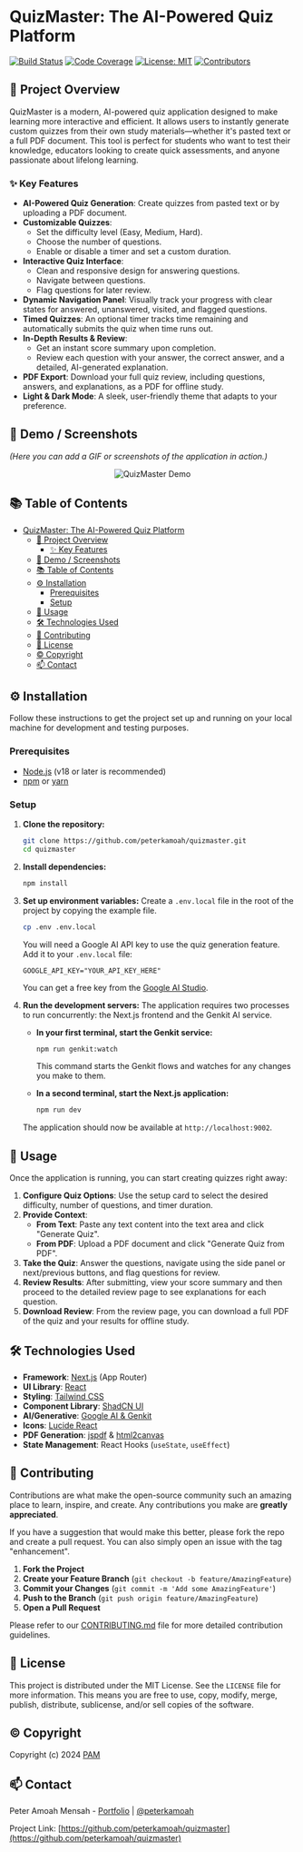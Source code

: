 # QuizMaster: The AI-Powered Quiz Platform

[![Build Status](https://img.shields.io/travis/com/peterkamoah/quizmaster.svg?style=flat-square)](https://travis-ci.com/peterkamoah/quizmaster)
[![Code Coverage](https://img.shields.io/coveralls/github/peterkamoah/quizmaster.svg?style=flat-square)](https://coveralls.io/github/peterkamoah/quizmaster)
[![License: MIT](https://img.shields.io/badge/License-MIT-yellow.svg?style=flat-square)](https://opensource.org/licenses/MIT)
[![Contributors](https://img.shields.io/github/contributors/peterkamoah/quizmaster.svg?style=flat-square)](https://github.com/peterkamoah/quizmaster/graphs/contributors)

## 📜 Project Overview

QuizMaster is a modern, AI-powered quiz application designed to make learning more interactive and efficient. It allows users to instantly generate custom quizzes from their own study materials—whether it's pasted text or a full PDF document. This tool is perfect for students who want to test their knowledge, educators looking to create quick assessments, and anyone passionate about lifelong learning.

### ✨ Key Features

*   **AI-Powered Quiz Generation**: Create quizzes from pasted text or by uploading a PDF document.
*   **Customizable Quizzes**:
    *   Set the difficulty level (Easy, Medium, Hard).
    *   Choose the number of questions.
    *   Enable or disable a timer and set a custom duration.
*   **Interactive Quiz Interface**:
    *   Clean and responsive design for answering questions.
    *   Navigate between questions.
    *   Flag questions for later review.
*   **Dynamic Navigation Panel**: Visually track your progress with clear states for answered, unanswered, visited, and flagged questions.
*   **Timed Quizzes**: An optional timer tracks time remaining and automatically submits the quiz when time runs out.
*   **In-Depth Results & Review**:
    *   Get an instant score summary upon completion.
    *   Review each question with your answer, the correct answer, and a detailed, AI-generated explanation.
*   **PDF Export**: Download your full quiz review, including questions, answers, and explanations, as a PDF for offline study.
*   **Light & Dark Mode**: A sleek, user-friendly theme that adapts to your preference.

## 📸 Demo / Screenshots

*(Here you can add a GIF or screenshots of the application in action.)*

<p align="center">
  <img src="https://placehold.co/800x450.png" alt="QuizMaster Demo" data-ai-hint="app screenshot" />
</p>

## 📚 Table of Contents

- [QuizMaster: The AI-Powered Quiz Platform](#quizmaster-the-ai-powered-quiz-platform)
  - [📜 Project Overview](#-project-overview)
    - [✨ Key Features](#-key-features)
  - [📸 Demo / Screenshots](#-demo--screenshots)
  - [📚 Table of Contents](#-table-of-contents)
  - [⚙️ Installation](#️-installation)
    - [Prerequisites](#prerequisites)
    - [Setup](#setup)
  - [🚀 Usage](#-usage)
  - [🛠️ Technologies Used](#️-technologies-used)
  - [🤝 Contributing](#-contributing)
  - [📄 License](#-license)
  - [©️ Copyright](#️-copyright)
  - [📫 Contact](#-contact)

## ⚙️ Installation

Follow these instructions to get the project set up and running on your local machine for development and testing purposes.

### Prerequisites

- [Node.js](https://nodejs.org/en/) (v18 or later is recommended)
- [npm](https://www.npmjs.com/) or [yarn](https://yarnpkg.com/)

### Setup

1.  **Clone the repository:**
    ```bash
    git clone https://github.com/peterkamoah/quizmaster.git
    cd quizmaster
    ```

2.  **Install dependencies:**
    ```bash
    npm install
    ```

3.  **Set up environment variables:**
    Create a `.env.local` file in the root of the project by copying the example file.
    ```bash
    cp .env .env.local
    ```
    You will need a Google AI API key to use the quiz generation feature. Add it to your `.env.local` file:
    ```
    GOOGLE_API_KEY="YOUR_API_KEY_HERE"
    ```
    You can get a free key from the [Google AI Studio](https://aistudio.google.com/app/apikey).

4.  **Run the development servers:**
    The application requires two processes to run concurrently: the Next.js frontend and the Genkit AI service.

    *   **In your first terminal, start the Genkit service:**
        ```bash
        npm run genkit:watch
        ```
        This command starts the Genkit flows and watches for any changes you make to them.

    *   **In a second terminal, start the Next.js application:**
        ```bash
        npm run dev
        ```

    The application should now be available at `http://localhost:9002`.

## 🚀 Usage

Once the application is running, you can start creating quizzes right away:

1.  **Configure Quiz Options**: Use the setup card to select the desired difficulty, number of questions, and timer duration.
2.  **Provide Context**:
    *   **From Text**: Paste any text content into the text area and click "Generate Quiz".
    *   **From PDF**: Upload a PDF document and click "Generate Quiz from PDF".
3.  **Take the Quiz**: Answer the questions, navigate using the side panel or next/previous buttons, and flag questions for review.
4.  **Review Results**: After submitting, view your score summary and then proceed to the detailed review page to see explanations for each question.
5.  **Download Review**: From the review page, you can download a full PDF of the quiz and your results for offline study.

## 🛠️ Technologies Used

-   **Framework**: [Next.js](https://nextjs.org/) (App Router)
-   **UI Library**: [React](https://reactjs.org/)
-   **Styling**: [Tailwind CSS](https://tailwindcss.com/)
-   **Component Library**: [ShadCN UI](https://ui.shadcn.com/)
-   **AI/Generative**: [Google AI & Genkit](https://firebase.google.com/docs/genkit)
-   **Icons**: [Lucide React](https://lucide.dev/)
-   **PDF Generation**: [jspdf](https://github.com/parallax/jsPDF) & [html2canvas](https://html2canvas.hertzen.com/)
-   **State Management**: React Hooks (`useState`, `useEffect`)

## 🤝 Contributing

Contributions are what make the open-source community such an amazing place to learn, inspire, and create. Any contributions you make are **greatly appreciated**.

If you have a suggestion that would make this better, please fork the repo and create a pull request. You can also simply open an issue with the tag "enhancement".

1.  **Fork the Project**
2.  **Create your Feature Branch** (`git checkout -b feature/AmazingFeature`)
3.  **Commit your Changes** (`git commit -m 'Add some AmazingFeature'`)
4.  **Push to the Branch** (`git push origin feature/AmazingFeature`)
5.  **Open a Pull Request**

Please refer to our [CONTRIBUTING.md](CONTRIBUTING.md) file for more detailed contribution guidelines.

## 📄 License

This project is distributed under the MIT License. See the `LICENSE` file for more information. This means you are free to use, copy, modify, merge, publish, distribute, sublicense, and/or sell copies of the software.

## ©️ Copyright

Copyright (c) 2024 [PAM](https://peter-s-digital-stage-portfolio.vercel.app/)

## 📫 Contact

Peter Amoah Mensah - [Portfolio](https://peter-s-digital-stage-portfolio.vercel.app/) | [@peterkamoah](https://github.com/peterkamoah)

Project Link: [https://github.com/peterkamoah/quizmaster](https://github.com/peterkamoah/quizmaster)
